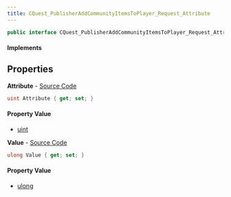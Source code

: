 ```yaml
---
title: CQuest_PublisherAddCommunityItemsToPlayer_Request_Attribute
---
```


```csharp
public interface CQuest_PublisherAddCommunityItemsToPlayer_Request_Attribute : ITypedProtobuf<CQuest_PublisherAddCommunityItemsToPlayer_Request_Attribute>, INativeHandle
```

#### Implements

## Properties

**Attribute** - [Source Code](https://github.com/swiftly-solution/swiftlys2/blob/main/managed/src/SwiftlyS2.Generated/Protobufs/Interfaces/CQuest_PublisherAddCommunityItemsToPlayer_Request_Attribute.cs#L13)

```csharp
uint Attribute { get; set; }
```

#### Property Value

- [uint](https://learn.microsoft.com/dotnet/api/system.uint32)

**Value** - [Source Code](https://github.com/swiftly-solution/swiftlys2/blob/main/managed/src/SwiftlyS2.Generated/Protobufs/Interfaces/CQuest_PublisherAddCommunityItemsToPlayer_Request_Attribute.cs#L16)

```csharp
ulong Value { get; set; }
```

#### Property Value

- [ulong](https://learn.microsoft.com/dotnet/api/system.uint64)

